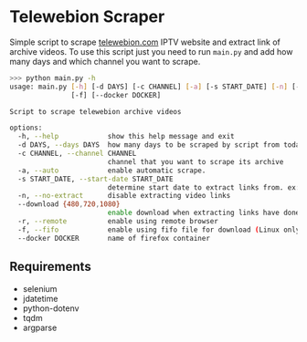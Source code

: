 # Telewebion Scraper
Simple script to scrape [telewebion.com](https://telewebion.com/) IPTV website and extract link of archive videos. To use this script just you need to run `main.py` and add how many days and which channel you want to scrape.
```bash
>>> python main.py -h
usage: main.py [-h] [-d DAYS] [-c CHANNEL] [-a] [-s START_DATE] [-n] [--download {480,720,1080}] [-r]
               [-f] [--docker DOCKER]

Script to scrape telewebion archive videos

options:
  -h, --help            show this help message and exit
  -d DAYS, --days DAYS  how many days to be scraped by script from today to the past
  -c CHANNEL, --channel CHANNEL
                        channel that you want to scrape its archive
  -a, --auto            enable automatic scrape.
  -s START_DATE, --start-date START_DATE
                        determine start date to extract links from. ex: 1401-01-30
  -n, --no-extract      disable extracting video links
  --download {480,720,1080}
                        enable download when extracting links have done.
  -r, --remote          enable using remote browser
  -f, --fifo            enable using fifo file for download (Linux only)
  --docker DOCKER       name of firefox container
```

## Requirements
- selenium
- jdatetime
- python-dotenv
- tqdm
- argparse
